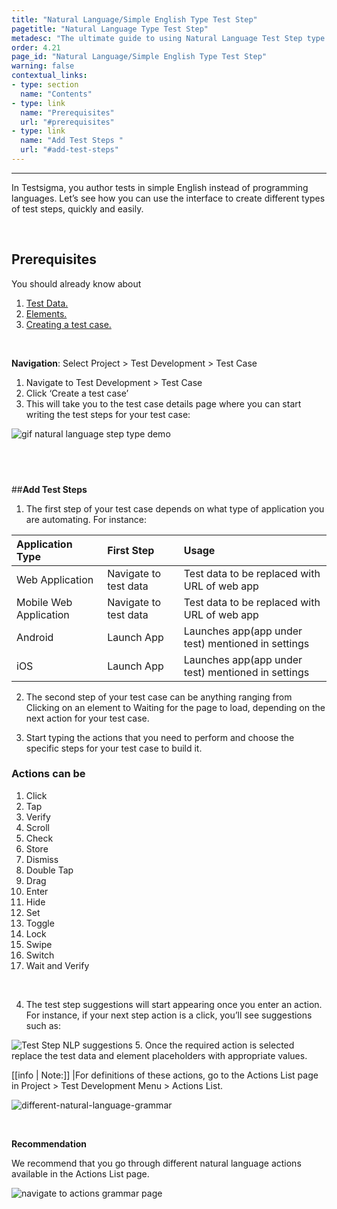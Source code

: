 ```yaml
---
title: "Natural Language/Simple English Type Test Step"
pagetitle: "Natural Language Type Test Step"
metadesc: "The ultimate guide to using Natural Language Test Step type in Testsigma. Learn how to create test steps using simple English"
order: 4.21
page_id: "Natural Language/Simple English Type Test Step"
warning: false
contextual_links:
- type: section
  name: "Contents"
- type: link
  name: "Prerequisites"
  url: "#prerequisites"
- type: link
  name: "Add Test Steps "
  url: "#add-test-steps"
---
```


---

In Testsigma, you author tests in simple English instead of programming languages. Let’s see how you can use the interface to create different types of test steps, quickly and easily.

&emsp;

 ## **Prerequisites**

You should already know about

 1. [Test Data.](https://testsigma.com/docs/test-data/overview/)
 2. [Elements.](https://testsigma.com/docs/elements/web-apps/overview/)
 3. [Creating a test case.](https://testsigma.com/docs/test-cases/manage/add-edit-delete/)

&emsp;

**Navigation**: Select Project > Test Development > Test Case 

 1. Navigate to Test Development > Test Case 
 2. Click ‘Create a test case’
 3. This will take you to the test case details page where you can start writing the test steps for your test case:

![gif natural language step type demo](https://docs.testsigma.com/images/natural-language/gif-natural-language-step-type-demo.gif)

&emsp;
---
##**Add Test Steps**

 1. The first step of your test case depends on what type of application you are automating. For instance:

| Application Type |  First Step | Usage |
| :---------------| :------------ | :--------- |
|  Web Application| Navigate to test data| Test data to be replaced with URL of web app|
|Mobile Web Application|Navigate to test data|Test data to be replaced with URL of web app|
| Android | Launch App |Launches app(app under test) mentioned in settings|
|iOS|Launch App|Launches app(app under test) mentioned in settings|

 2. The second step of your test case can be anything ranging from Clicking on an element to Waiting for the page to load, depending on the next action for your test case.


 3. Start typing the actions that you need to perform and choose the specific steps for your test case to build it.

 ### **Actions can be** 

  1. Click
  2. Tap
  3. Verify
  4. Scroll
  5. Check 
  6. Store
  7. Dismiss
  8. Double Tap
  9. Drag
  10. Enter
  11. Hide
  12. Set
  13. Toggle
  14. Lock
  15. Swipe 
  16. Switch
  17. Wait and Verify
   
 &emsp;
   
 4. The test step suggestions will start appearing once you enter an action. For instance, if your next step action is a click, you’ll see suggestions such as:

![Test Step NLP suggestions](https://docs.testsigma.com/images/natural-language/test-step-nlp-suggestions.png) 
 5. Once the required action is selected replace the test data and element placeholders with appropriate values.

[[info | Note:]]
|For definitions of these actions, go to the Actions List page in Project > Test Development Menu > Actions List.

![different-natural-language-grammar](https://docs.testsigma.com/images/natural-language/different-natural-language-grammar.gif)

&emsp;

**Recommendation**

We recommend that you go through different natural language actions available in the Actions List page.

![navigate to actions grammar page](https://docs.testsigma.com/images/natural-language/navigate-to-actions-grammar-page.png)
 








